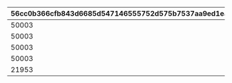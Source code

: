 |56cc0b366cfb843d6685d547146555752d575b7537aa9ed1ea2377d25a0b8dbe|2aebb592b479c0116557e8a84296c17554340e3a224e2e54d4ed0e2ec1cfd27e|6ba2e41cdb567b944d142343079ca1242ed6acbd6f4c1a2e335765ebb2b68c17|184299ca9f378807c4cdee96f31fdb5432ac95b4c55d813824bdb7f807a328be|a89dd92428800166b12cf9a194b007151c8b52f63f4410f2ce4e91e139e226bd|7023ade8c5ea63535f6277a18093b854b22ce34b1e3edcdea1ade72f0cf6171a|8b318b984c4fc29fa71c914f4671bf04c3ced31708f48249067a017dd8105892|923bf625e5eb66ad59a2fe4b99cb2106ad6bb1670ec73b2961fbc403d2c52055|d62371c3067b562ab7ad278a6afb39c17851fc04fbd23f328372ad02b6b47fd6|5b1a7f7a98103dcd7de22d0f732faf710dcba2df702937e056f2fcc055391b60|81b9b6550ccf7427ef50609487a02762a9282245c0079f38bf7a66e75e7c707b|01446e463ca7c0ae0808bd98d63b6c0ac19885d65f0d89cafab025f00dfaedea|
| --- | --- | --- | --- | --- | --- | --- | --- | --- | --- | --- | --- |
|50003|1|0|1001|0|94002|1|10011|804100101|20003|23001|22003|
|50003|1|1|1002|1|94002|4|10021|804100201|91002|23001|22003|
|50003|1|1|1003|4|94002|7|10031|804100301|91002|23001|22003|
|50003|0|1|1004|7|94002|10|10040|0|91002|23001|22003|
|21953|0|0|1005|10|91002|11|10050|0|4104402|25021|140001|
